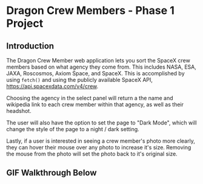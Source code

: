 # Dragon Crew Members - Phase 1 Project


## Introduction
The Dragon Crew Member web application lets you sort the SpaceX crew members based on what agency they come from. This includes NASA, ESA, JAXA, Roscosmos, Axiom Space, and SpaceX. This is accomplished by using `fetch()` and using the publicly available SpaceX API, https://api.spacexdata.com/v4/crew.

Choosing the agency in the select panel will return a the name and wikipedia link to each crew member within that agency, as well as their headshot.

The user will also have the option to set the page to "Dark Mode", which will change the style of the page to a night / dark setting.

Lastly, if a user is interested in seeing a crew member's photo more clearly, they can hover their mouse over any photo to increase it's size. Removing the mouse from the photo will set the photo back to it's original size. 

## GIF Walkthrough Below








